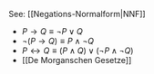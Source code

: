 See: [[Negations-Normalform|NNF]]

 - $P → Q ≡ ¬ P ∨ Q$
- $¬ ( P → Q ) ≡ P ∧ ¬ Q$ 
- $P ↔ Q ≡ ( P ∧ Q ) ∨ ( ¬ P ∧ ¬ Q )$ 
- [[De Morganschen Gesetze]]

